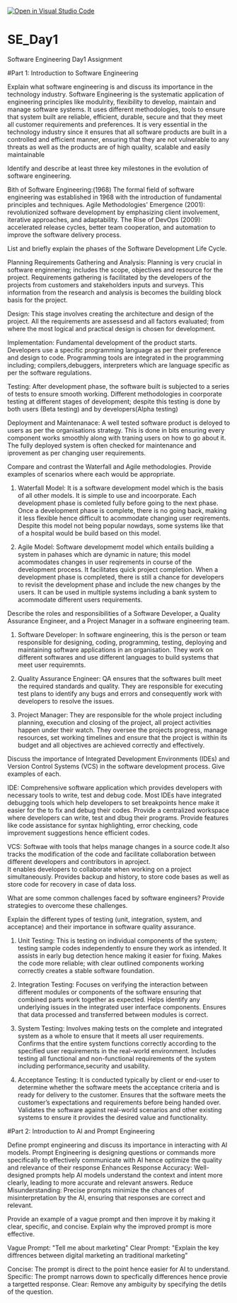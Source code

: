 [![Open in Visual Studio Code](https://classroom.github.com/assets/open-in-vscode-2e0aaae1b6195c2367325f4f02e2d04e9abb55f0b24a779b69b11b9e10269abc.svg)](https://classroom.github.com/online_ide?assignment_repo_id=15587790&assignment_repo_type=AssignmentRepo)
# SE_Day1
Software Engineering Day1 Assignment

#Part 1: Introduction to Software Engineering

Explain what software engineering is and discuss its importance in the technology industry.
Software Engineering is the systematic application of engineering principles like modulrity, flexibility to develop, maintain and manage software systems.
It uses different methodologies, tools to ensure that system built are reliable, efficient, durable, secure and that they meet all customer requirements and preferences.
It is very essential in the technology industry since it ensures that all software products are built in a controlled and efficient manner, ensuring that they are not vulnerable to any threats as well as the products are of high quality, scalable and easily maintainable

Identify and describe at least three key milestones in the evolution of software engineering.

Bith of Software Engineering:(1968) The formal field of software engineering was established in 1968 with the introduction of fundamental principles and techniques.
Agile Methodologies' Emergence (2001): revolutionized software development by emphasizing client involvement, iterative approaches, and adaptability.
The Rise of DevOps (2009): accelerated release cycles, better team cooperation, and automation to improve the software delivery process.

List and briefly explain the phases of the Software Development Life Cycle.

Planning Requirements Gathering and Analysis:
  Planning is very crucial in software enginnering; includes the scope, objectives and resource for the project.
  Requirements gathering is facilitated by the developers of the projects from customers and stakeholders inputs and surveys. This information from the research and analysis     is becomes the building block basis for the project. 
  
Design:
  This stage involves creating the architecture and design of the project. All the requirements are assessesd and all factors evaluated; from where the most logical and          practical design is chosen for development.
  
Implementation:
   Fundamental development of the product starts. Developers use a specific programming language as per their preference and design to code. Programming tools are integrated      in the programming including; compilers,debuggers, interpreters which are language specific as per the software regulations.
   
Testing:
   After development phase, the software built is subjected to a series of tests to ensure smooth working. Different methodologies in coorporate testing at different stages of    development; despite this testing is done by both users (Beta testing) and by developers(Alpha testing)
   
Deployment and Maintenanace:
   A well tested software product is deloyed to users as per the organisations strategy. This is done in bits ensuring every component works smoothly along with traning           users on how to go about it. The fully deployed system is often checked for maintenance and iprovement as per changing user requirements.

Compare and contrast the Waterfall and Agile methodologies. Provide examples of scenarios where each would be appropriate.

1. Waterfall Model:
   It is a software development model which is the basis of all other models. It is simple to use and incoorporate. Each development phase is comleted fully before going to       the next phase. Once a development phase is complete, there is no going back, making it less flexible hence difficult to acommodate changing user reqirements.
   Despite this model not being popular nowdays, some systems like that of a hospital would be build based on this model.

3. Agile Model:
   Software developmemt model which entails building a system in pahases which are dynamic in nature; this model acommodates changes in user reqirements in course of the          development process. It facilitates quick project completion. When a development phase is completed, there is still a chance for developers to revisit the development phase    and include the new changes by the users.
   It can be used in multiple systems including a bank system to acommodate different users requirements.

Describe the roles and responsibilities of a Software Developer, a Quality Assurance Engineer, and a Project Manager in a software engineering team.

1. Software Developer:
   In software engineering, this is the person or team responsible for designing, coding, programming, testing, deploying and maintaining software applications in an              organisation. They work on different softwares and use different languages to build systems that meet user requiremnts.
   
3. Quality Assurance Engineer:
   QA ensures that the softwares built meet the required standards and quality. They are responsible for executing test plans to identify any bugs and errors and consequently     work with developers to resolve the issues.
   
5. Project Manager:
   They are responsible for the whole project including planning, execution and closing of the project, all project activities happen under their watch. They oversee the          projects progress, manage resources, set working timelines and ensure that the project is within its budget and all objectives are achieved correctly and effectively.


Discuss the importance of Integrated Development Environments (IDEs) and Version Control Systems (VCS) in the software development process. Give examples of each.

IDE: Comprehensive software application which provides developers with necessary tools to write, test and debug code.
     Most IDEs have integrated debugging tools which help developers to set breakpoints hence make it easier for the to fix and debug their codes.
     Provide a centralized workspace where developers can write, test and dbug their programs.
     Provide features like code assistance for syntax highlighting, error checking, code improvement suggestions hence efficient codes.
     
VCS: Softwae with tools that helps manage changes in a source code.It also tracks the modification of the code and facilitate collaboration between different developers and         contributors in aproject.     
    It enables developers to collaborate when working on a project simultaneously.
    Provides backup and history, to store code bases as well as store code for recovery in case of data loss.
    
What are some common challenges faced by software engineers? Provide strategies to overcome these challenges.


Explain the different types of testing (unit, integration, system, and acceptance) and their importance in software quality assurance.

1. Unit Testing:
   This is testing on individual components of the system; testing sample codes independently to ensure they work as intended.
   It assists in early bug detection hence making it easier for fixing.
   Makes the code more reliable; with clear outlined components working correctly creates a stable software foundation.
   
3. Integration Testing:
   Focuses on verifying the interaction between different modules or components of the software ensuring that combined parts work together as expected.
   Helps identify any underlying issues in the integrated user interface components.
   Ensures that data processed and transferred between modules is correct.
   
5. System Testing:
   Involves making tests on the complete and integrated system as a whole to ensure that it meets all user requirements.
   Confirms that the entire system functions correctly according to the specified user requirements in the real-world environment.
   Includes testing all functional and non-functional requirements of the system including performance,security and usability.
   
7. Acceptance Testing:
   It is conducted typically by client or end-user to determine whether the software meets the acceptance criteria and is ready for delivery to the customer.
   Ensures that the software meets the customer’s expectations and requirements before being handed over.
   Validates the software against real-world scenarios and other existing systems to ensure it provides the desired value and functionality.

#Part 2: Introduction to AI and Prompt Engineering


Define prompt engineering and discuss its importance in interacting with AI models.
Prompt Engineering is designing questions or commands more specifically to effectively communicate with AI hence optimize the quality and relevance of their response
 Enhances Response Accuracy: Well-designed prompts help AI models understand the context and intent more clearly, leading to more accurate and relevant answers.
 Reduce Misunderstanding: Precise prompts minimize the chances of misinterpretation by the AI, ensuring that responses are correct and relevant.

Provide an example of a vague prompt and then improve it by making it clear, specific, and concise. Explain why the improved prompt is more effective.

Vague Prompt: 
"Tell me about marketing"
Clear Prompt:
"Explain the key diffrences between digital marketing an traditional marketing"

Concise: The prompt is direct to the point hence easier for AI to understand.
Specific: The prompt narrows down to specfically differences hence provie a targetted response. 
Clear: Remove any ambiguity by specifying the detils of the question.
